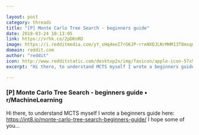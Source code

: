 ```yaml
---

layout: post
category: threads
title: "[P] Monte Carlo Tree Search - beginners guide"
date: 2018-03-24 10:13:05
link: https://vrhk.co/2pDKnRD
image: https://i.redditmedia.com/yY_sHq4eeI7rG6JP-rreNXDJLNrMHM13T8msqnF-v3U.jpg?w=320&s=5f0af1a20b5b7166d74ffe70b5acf620
domain: reddit.com
author: "reddit"
icon: http://www.redditstatic.com/desktop2x/img/favicon/apple-icon-57x57.png
excerpt: "Hi there, to understand MCTS myself I wrote a beginners guide here: <https://int8.io/monte-carlo-tree-search-beginners-guide/> I hope some of you..."

---
```


### [P] Monte Carlo Tree Search - beginners guide • r/MachineLearning

Hi there, to understand MCTS myself I wrote a beginners guide here: <https://int8.io/monte-carlo-tree-search-beginners-guide/> I hope some of you...